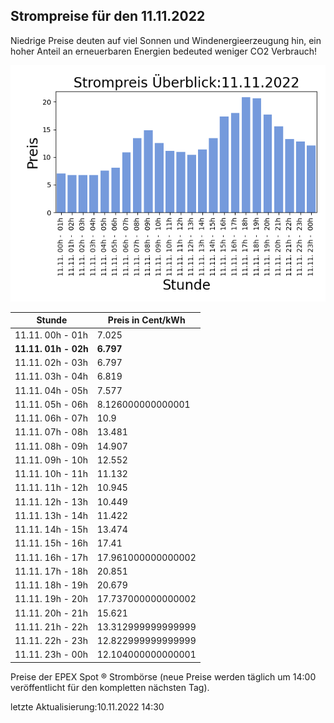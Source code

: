 
## Strompreise für den 11.11.2022

Niedrige Preise deuten auf viel Sonnen und Windenergieerzeugung hin, ein hoher Anteil an erneuerbaren Energien bedeuted weniger CO2 Verbrauch!

![Strompreis übersicht](imgs/strompreis_uebersicht.png)

| Stunde | Preis in Cent/kWh |
|---|---|
| 11.11. 00h -  01h | 7.025 | 
| **11.11. 01h -  02h** | **6.797** | 
| 11.11. 02h -  03h | 6.797 | 
| 11.11. 03h -  04h | 6.819 | 
| 11.11. 04h -  05h | 7.577 | 
| 11.11. 05h -  06h | 8.126000000000001 | 
| 11.11. 06h -  07h | 10.9 | 
| 11.11. 07h -  08h | 13.481 | 
| 11.11. 08h -  09h | 14.907 | 
| 11.11. 09h -  10h | 12.552 | 
| 11.11. 10h -  11h | 11.132 | 
| 11.11. 11h -  12h | 10.945 | 
| 11.11. 12h -  13h | 10.449 | 
| 11.11. 13h -  14h | 11.422 | 
| 11.11. 14h -  15h | 13.474 | 
| 11.11. 15h -  16h | 17.41 | 
| 11.11. 16h -  17h | 17.961000000000002 | 
| 11.11. 17h -  18h | 20.851 | 
| 11.11. 18h -  19h | 20.679 | 
| 11.11. 19h -  20h | 17.737000000000002 | 
| 11.11. 20h -  21h | 15.621 | 
| 11.11. 21h -  22h | 13.312999999999999 | 
| 11.11. 22h -  23h | 12.822999999999999 | 
| 11.11. 23h -  00h | 12.104000000000001 | 

Preise der EPEX Spot ® Strombörse (neue Preise werden täglich um 14:00 veröffentlicht für den kompletten nächsten Tag).

letzte Aktualisierung:10.11.2022 14:30